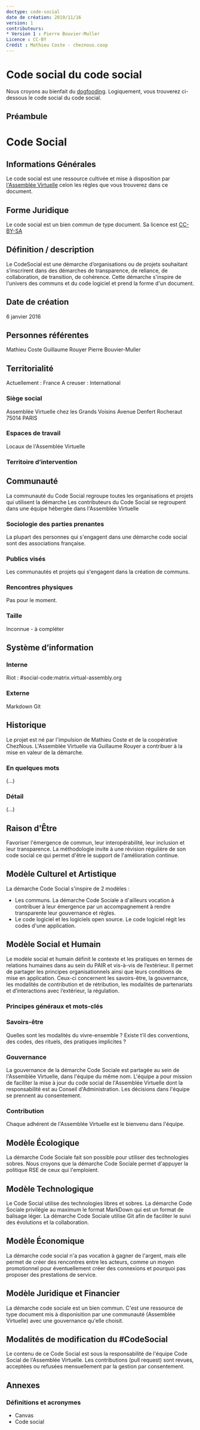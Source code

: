 ```yaml
---
doctype: code-social
date de création: 2019/11/16
version: 1
contributeurs:
* Version 1 : Pierre Bouvier-Muller
Licence : CC-BY
Crédit : Mathieu Coste - cheznous.coop
---
```


# Code social du code social
Nous croyons au bienfait du [dogfooding](https://fr.wikipedia.org/wiki/Dogfooding).
Logiquement, vous trouverez ci-dessous le code social du code social.

## Préambule

# Code Social

## Informations Générales
Le code social est une ressource cultivée et mise à disposition par [l'Assemblée Virtuelle](http://www.virtual-assembly.org/) celon les règles que vous trouverez dans ce document.

## Forme Juridique
Le code social est un bien commun de type document. Sa licence est [CC-BY-SA](https://creativecommons.org/licenses/by-sa/4.0/)

## Définition / description
Le CodeSocial est une démarche d’organisations ou de projets souhaitant s’inscrirent dans des démarches de transparence, de reliance, de collaboration, de transition, de cohérence. 
Cette démarche s'inspire de l'univers des communs et du code logiciel et prend la forme d'un document.

## Date de création
6 janvier 2016

## Personnes référentes
Mathieu Coste
Guillaume Rouyer
Pierre Bouvier-Muller

## Territorialité
Actuellement : France
A creuser : International

### Siège social
Assemblée Virtuelle chez les Grands Voisins
Avenue Denfert Rocheraut
75014 PARIS

### Espaces de travail
Locaux de l'Assemblée Virtuelle

### Territoire d’intervention


## Communauté
La communauté du Code Social regroupe toutes les organisations et projets qui utilisent la démarche
Les contributeurs du Code Social se regroupent dans une équipe hébergée dans l'Assemblée Virtuelle

### Sociologie des parties prenantes  
La plupart des personnes qui s'engagent dans une démarche code social sont des associations française.

### Publics visés
Les communautés et projets qui s'engagent dans la création de communs.

### Rencontres physiques
Pas pour le moment.

### Taille
Inconnue - à compléter

## Système d’information
### Interne
Riot : #social-code:matrix.virtual-assembly.org

### Externe
Markdown
Git


<!-- Non applicable
## Métiers et compétences
### Métiers    
### Compétences
-->


## Historique
Le projet est né par l'impulsion de Mathieu Coste et de la coopérative ChezNous.
L'Assemblée Virtuelle via Guillaume Rouyer a contribuer à la mise en valeur de la démarche.

### En quelques mots
(...)

### Détail 
(...)


## Raison d'Être
Favoriser l'émergence de commun, leur interopérabilité, leur inclusion et leur transparence.
La méthodologie invite à une révision régulière de son code social ce qui permet d'être le support de l'amélioration continue.

<!-- A compléter
### Principes généraux et mots clés
### Contexte
Dans quel contexte s’inscrit le PAIR ? Quel est le territoire ? Quelle est la situation, quels sont les faits majeurs, quel est le problème, quels sont les besoins identifiés ? Au regard de ce contexte, quel est l’état de l’art, existe-t’il des solutions, des expériences, des outils susceptibles de répondre au besoin identifié ?
### Enjeux
Au regard de ce contexte, quelle est la problématique, quel est l’enjeu auquel le PAIR entend répondre ? Quel est le défi à relever ?
L’enjeu  du  #CodeSocial  est  de  poser  de  manière  claire  et transparente  le  quoi,  le  pourquoi  et  le  comment  d’une aventure.
### Objectifs
Quels objectifs vous donnez vous ? 
### Missions
Quelles missions vous fixez-vous afin d’atteindre vos objectifs ? 
-->


## Modèle Culturel et Artistique
La démarche Code Social s'inspire de 2 modèles :
- Les communs. La démarche Code Sociale a d'ailleurs vocation à contribuer à leur émergence par un accompagnement à rendre transparente leur gouvernance et règles.
- Le code logiciel et les logiciels open source. Le code logiciel régit les codes d'une application.

<!-- A compléter
### Principes généraux et mots-clés
### Imaginaire et sources d'inspiration
Qu’est ce qui a inspiré la création du PAIR ?  Des idées, des lectures, des personnages, des philosophies, des spiritualités, des religions, des idéologies ? S’inscrit-il dans la poursuite d’un idéal, dans la lutte pour ou contre quelque chose ?
### Valeurs fondamentales
Quel est l’univers de valeurs du PAIR ?
### Positionnement dans la société
Quel rapport le PAIR entretient il avec la sphère citoyenne, avec la sphère politique et institutionnelle, avec le marché et le monde de l’entreprise ? Y a t’il des liens privilégiés, une volonté de maintenir une distance vis-à-vis de certains acteurs ? 
### Place de l'art et de la culture
Les démarches artistiques ont elles leur place au sein du PAIR ? Comment sont-elles perçues ? Sont elles favorisées ?
### Partage des oeuvres et de la connaissance  
Quelle est la posture du PAIR vis-à-vis de la propriété intellectuelle, du droit d’auteur, du partage de la connaissance ?
-->

## Modèle Social et Humain
Le modèle social et humain définit le contexte et les pratiques en termes de relations humaines dans au sein du PAIR et vis-à-vis de l’extérieur. Il permet de partager les principes organisationnels ainsi que leurs conditions de mise en application. Ceux-ci concernent les savoirs-être, la gouvernance, les modalités de contribution et de rétribution, les modalités de partenariats et d’interactions avec l’extérieur, la régulation. 
### Principes généraux et mots-clés
### Savoirs-être 
Quelles sont les modalités du vivre-ensemble ? Existe t’il des conventions, des codes, des rituels, des pratiques implicites ?
### Gouvernance
La gouvernance de la démarche Code Sociale est partagée au sein de l'Assemblée Virtuelle, dans l'équipe du même nom.
L'équipe a pour mission de faciliter la mise à jour du code social de l'Assemblée Virtuelle dont la responsabilité est au Conseil d'Administration.
Les décisions dans l'équipe se prennent au consentement.

### Contribution
Chaque adhérent de l'Assemblée Virtuelle est le bienvenu dans l'équipe.

<!-- Non applicable
### Rétribution
Comment sont allouées les ressources, comment la valeur est elle répartie au sein de l’organisation ? Y a-t-il des mécanismes de rétribution des contributions ? 
### Partenaires
Comment, de quelle manière s’organisent les relations avec les partenaires ? Existe t’il différents niveaux, différentes natures de partenariats ? Sur quels principes se construisent-ils ?
### Régulation
Y a t’il des mécanismes de régulation, de gestion des tensions et des conflits ? Quels sont-ils ? Y a t’il des mécanismes de contrôle et d’évaluation ?
-->

## Modèle Écologique
La démarche Code Sociale fait son possible pour utiliser des technologies sobres.
Nous croyons que la démarche Code Sociale permet d'appuyer la politique RSE de ceux qui l'emploient.

<!-- A compléter
### Principes généraux et mots-clés
### Soutenabilité des flux entrants
De quelles ressources le PAIR a t’il besoin ? Les fournisseurs sont-ils engagés dans une démarche de Responsabilité Sociale et Environnementale ? 
### Soutenabilité des flux sortants
Le produit, l’usage du PAIR engendre t’il des consommations de ressources ? Ces externalités sont-elles pensées ? Sont-elles soutenables ?  
### Degré de partage / collaboration / mutualisation
La sobriété, l’agilité, le partage, la collaboration, la mutualisation permettent d’éviter la consommation inutile de ressources, humaines, énergétiques, matérielles, financières. A ce titre, ces principes d'action et d'organisation permettent généralement le développement de dynamiques économes en ressources, lesquelles favorisent la soutenabilité des activités sur le plan écologique. Avez vous pensé le PAIR au regard de cet enjeu ? 
### Degré de (re-)localisation
L’impact écologique d’un PAIR peut être fonction de son périmètre d’action, lequel peut engendrer des déplacements nécessitant des moyens de transports lourds (comme la voiture), énergivores et fortement émetteurs de Gaz à Effet de Serre. Avez vous pensé le PAIR au regard de cet enjeu ? 
### Utilisation de l'intelligence des écosystèmes
Issus d’un processus évolutif de plusieurs milliards d’années, les écosystèmes vivants peuvent être appréhendés comme un trésor de technologies efficientes et soutenables. Ils constituent une source d’inspiration majeure pour désigner des activités qui seraient également efficientes et soutenables. Avez-vous pensé le PAIR au regard de cette source d’inspiration ?
### Contribution à l'enrichissement et à la diversification des écosystèmes
Le PAIR (flux entrants et sortants) engendre t’il des externalités positives ou négatives sur le plan de la biodiversité ? En favorise t’il la résilience et / ou la régénération ?
-->

## Modèle Technologique
Le Code Social utilise des technologies libres et sobres.
La démarche Code Sociale privilégie au maximum le format MarkDown qui est un format de balisage léger.
La démarche Code Sociale utilise Git afin de faciliter le suivi des évolutions et la collaboration.

<!-- Non applicable
### Principes généraux et mots-clés
### Souveraineté
Les technologies utilisées ou développées sont elles aliénantes, ou favorisent-elles au contraire l’autonomie, la souveraineté, l’émancipation des acteurs qui les utilisent ?
### Partage 
Les technologies utilisées ou développées sont elles ouvertes ou fermées, open-source ou propriétaires ? Sont-elles interopérables de manière à favoriser l’interaction, la communication, la collaboration, l’autonomie, la reliance ? Sont elles modulaires de manière à permettre des connexions, des extensions, des développements, des collaborations ?
### Accessibilité
L’intensité technique des outils utilisés ou développés est-elle excluante, ou, au contraire, engageante dans la mesure où ils ne posent pas (trop) de barrière à l’entrée ? La courbe d’apprentissage est-elle raisonnable et rapide ? Un travail de vulgarisation et de documentation est-il prévu ou réalisé pour que des personnes extérieures puissent aisément s’inscrire dans la dynamique ? L’intensité économique des technologies utilisées ou développées n’est-elle pas excluante, élitiste ?
### Soutenabilité
L’intensité énergétique et écologique des technologies que nous utilisons ou développons est-elle raisonnable au regard des enjeux que nous connaissons ? Les outils que nous utilisons ou développons sont-ils réparables ou réutilisables ?
### Humanité
Les technologies utilisées ou développées favorisent-elles le lien social, la paix, l’harmonie avec soi, les autres, le vivant et le reste du monde ? S’inscrivent-elles plutôt dans le transhumanisme … ou le trèshumanisme ? 
-->


## Modèle Économique
La démarche code social n'a pas vocation à gagner de l'argent, mais elle permet de créer des rencontres entre les acteurs, comme un moyen promotionnel pour éventuellement créer des connexions et pourquoi pas proposer des prestations de service.

<!-- A compléter
Le modèle économique décrit les moyens par lesquels le PAIR entend assurer sa résilience et se développer. Il doit permettre l’accomplissement de la raison d’être, et s’inscrire en cohérence avec l’ensemble des modèles. Il se centre sur la proposition de valeur, laquelle se traduit par des activités clés, lesquelles sont dépendantes de ressources clés. Production d’activités et besoins en ressources engendrent une structure de revenus ainsi qu’une structure de coûts dont le bilan devrait être positif. Il reprend ainsi la méthodologie CANVAS qui comporte également des éléments de contexte, liés au segment de marché, aux partenaires clés, à la stratégie de communication et aux canaux de distribution.
### Principes généraux et mots-clés
### Proposition de valeur
Qu’apportez vous à vos bénéficiaires ? A quel besoin et/ou problème votre répondez-vous ? Quelle est votre valeur ajoutée ? Quels sont vos points forts ? 
### Activités clés
Comment votre proposition de valeur se traduit elle sur le plan opérationnel ? Quelles sont vos activités clés ? Comment contribuent elles à votre modèle économique ? 
### Ressources clés
Quelles sont les ressources humaines, financières et matérielles nécessaires au lancement et au développement de votre activité ? 

### Structure de coûts
Quels sont les différents types de coûts de votre activité ? Coûts fixes, coûts variables, R&D, investissement, fonctionnement, amorçage …
### Structure de revenus
D’où proviennent vos revenus, quelles sont les sources de revenus envisagées ? 

### Eléments contextuels
#### Segment de marché, types de bénéficiaires : Pour qui créez vous de la valeur ? A quel type d’acteurs vous adressez vous ? 
Partenaires clés : Travaillez-vous avec des partenaires ? Que vous apportez vous réciproquement ? Vous inscrivez vous dans des logiques de partage, de collaboration, de mutualisation qui vous permettraient d’être plus économes en ressources, plus efficients dans vos activités respectives ?
Type de relation avec le public : Quelle est la nature de votre communication ? Avez-vous conçu une stratégie de diffusion, d’essaimage, de commercialisation ?
Canaux de distribution : Quels sont les canaux par lesquels vous envisagez de communiquer, distribuer, commercialiser les fruits de votre activité ? 
-->

## Modèle Juridique et Financier
La démarche code sociale est un bien commun.
C'est une ressource de type document mis à disponisition par une communauté (Assemblée Virtuelle) avec une gouvernance qu'elle choisit.

<!-- A compléter
### Principes généraux et mots clés 
### Structuration juridique et financière
Quelle est la forme juridique du PAIR ? Quel est l’objet déclaré du PAIR ? Y a t’il une charte / #CodeSocial / CGU ? Quelle est la territorialité juridique et financière du PAIR ? Les documents juridiques et financiers sont-ils publics ? Pourquoi avez vous fait ces choix ? S’inscrivent ils en cohérence avec la raison d’être et l’ensemble des modèles ?
### Propriété et licences
Comment est gérée la question de la propriété dans le cadre du PAIR ? Qui sont les propriétaires légaux ? Y a t’il des marques déposées, au nom de qui ? Y a t’il des affiliations ou des relations de dépendances ? Comment les parties prenantes sont elles inclues sur le plan juridique et financier ? Quelles sont les licences utilisées ? Comment les enjeux liés à la propriété intellectuelle, au droit d’auteur et au partage de la connaissance sont-ils traités ?
### Responsabilité et Organisation du pouvoir
Comment la gouvernance de l’organisation ou du projet se traduit-elle au plan juridique ? 
### Stratégie juridique et financière
Quelles sont les sources de financements et de revenus privilégiées ? Une politique a t’elle été définie quant à la répartition / concentration / dilution du capital et aux niveaux d’endettement ?
Vente, cession & transmission
La vente, la cession ou la transmission sont elles possibles ? Si oui, des dispositions sont-elles prévues à cet effet ?  Y a t’il des bénéficiaires identifiés ou privilégiés ?  
-->


## Modalités de modification du #CodeSocial
Le contenu de ce Code Social est sous la responsabilité de l'équipe Code Social de l'Assemblée Virtuelle.
Les contributions (pull request) sont revues, acceptées ou refusées mensuellement par la gestion par consentement.


## Annexes
### Définitions et acronymes
- Canvas
- Code social



